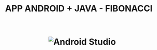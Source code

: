 # APP ANDROID + JAVA -  FIBONACCI

<br>
<h1 align="center">
  <p>
    <img src="https://github.com/IvBanzaga/Fibonacci/blob/master/img/captura.png" alt="Android Studio"/>
  </p>
</h1>
<br>
<br>


<ol>
  <!--<li><a href="https://dbdocs.io/ivan.cpweb/urbanManager" target="_blank">Documentación Base de datos de UrbanManager</a></li>-->
</ol>

<br>
<p>
</p>
<br>
